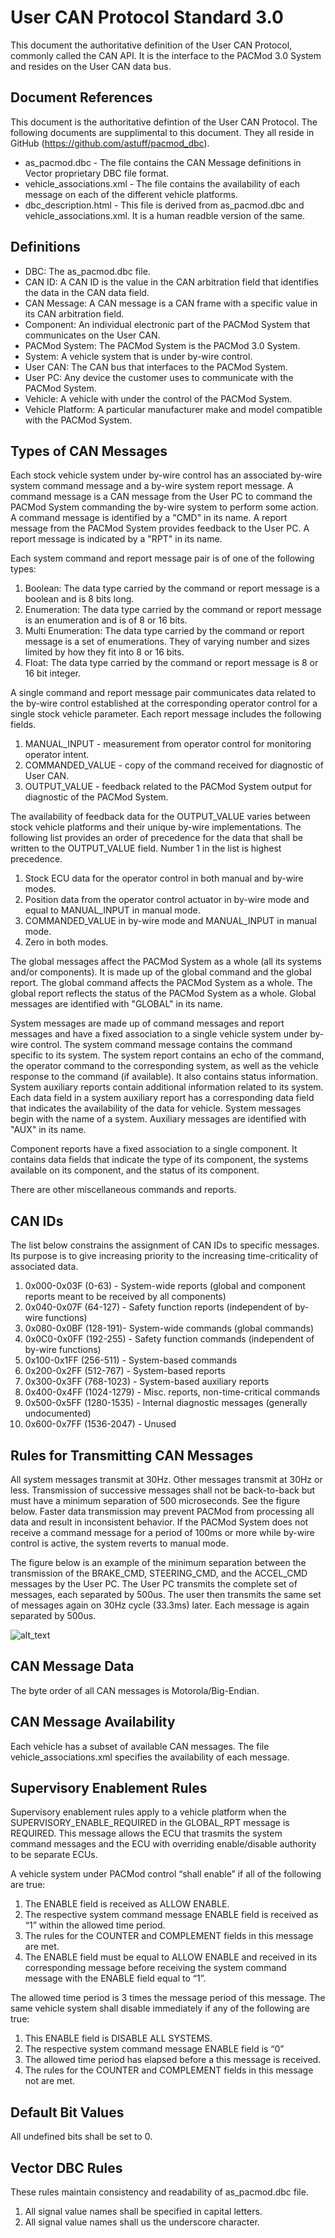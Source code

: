 # User CAN Protocol Standard 3.0

This document the authoritative definition of the User CAN Protocol, commonly called the CAN API.  It is the interface to the PACMod 3.0 System and resides on the User CAN data bus.

## Document References
This document is the authoritative defintion of the User CAN Protocol.  The following documents are supplimental to this document.  They all reside in GitHub (https://github.com/astuff/pacmod_dbc).

- as_pacmod.dbc - The file contains the CAN Message definitions in Vector proprietary DBC file format.
- vehicle_associations.xml - The file contains the availability of each message on each of the different vehicle platforms.
- dbc_description.html - This file is derived from as_pacmod.dbc and vehicle_associations.xml.  It is a human readble version of the same.

## Definitions

- DBC: The as_pacmod.dbc file.
- CAN ID: A CAN ID is the value in the CAN arbitration field that identifies the data in the CAN data field.
- CAN Message: A CAN message is a CAN frame with a specific value in its CAN arbitration field.
- Component: An individual electronic part of the PACMod System that communicates on the User CAN.
- PACMod System: The PACMod System is the PACMod 3.0 System.
- System: A vehicle system that is under by-wire control.
- User CAN: The CAN bus that interfaces to the PACMod System.
- User PC: Any device the customer uses to communicate with the PACMod System.
- Vehicle: A vehicle with under the control of the PACMod System.
- Vehicle Platform: A particular manufacturer make and model compatible with the PACMod System.

## Types of CAN Messages
Each stock vehicle system under by-wire control has an associated by-wire system command message and a by-wire system report message.  A command message is a CAN message from the User PC to command the PACMod System commanding the by-wire system to perform some action.  A command message is identified by a "CMD" in its name.  A report message from the PACMod System provides feedback to the User PC.  A report message is indicated by a "RPT" in its name.

Each system command and report message pair is of one of the following types:
1. Boolean: The data type carried by the command or report message is a boolean and is 8 bits long.
1. Enumeration: The data type carried by the command or report message is an enumeration and is of 8 or 16 bits.
1. Multi Enumeration: The data type carried by the command or report message is a set of enumerations.  They of varying number and sizes limited by how they fit into 8 or 16 bits.
1. Float: The data type carried by the command or report message is 8 or 16 bit integer.

A single command and report message pair communicates data related to the by-wire control established at the corresponding operator control for a single stock vehicle parameter. Each report message includes the following fields.

1. MANUAL_INPUT - measurement from operator control for monitoring operator intent.
1. COMMANDED_VALUE - copy of the command received for diagnostic of User CAN.
1. OUTPUT_VALUE - feedback related to the PACMod System output for diagnostic of the PACMod System.

The availability of feedback data for the OUTPUT_VALUE varies between stock vehicle platforms and their unique by-wire implementations. The following list provides an order of precedence for the data that shall be written to the OUTPUT_VALUE field. Number 1 in the list is highest precedence.

1. Stock ECU data for the operator control in both manual and by-wire modes.
1. Position data from the operator control actuator in by-wire mode and equal to MANUAL_INPUT in manual mode.
1. COMMANDED_VALUE in by-wire mode and MANUAL_INPUT in manual mode.
1. Zero in both modes.

The global messages affect the PACMod System as a whole (all its systems and/or components).  It is made up of the global command and the global report.  The global command affects the PACMod System as a whole.  The global report reflects the status of the PACMod System as a whole.  Global messages are identified with "GLOBAL" in its name.

System messages are made up of command messages and report messages and have a fixed association to a single vehicle system under by-wire control.  The system command message contains the command specific to its system.  The system report contains an echo of the command, the operator command to the corresponding system, as well as the vehicle response to the command (if available).  It also contains status information.  System auxiliary reports contain additional information related to its system.  Each data field in a system auxiliary report has a corresponding data field that indicates the availability of the data for vehicle.  System messages begin with the name of a system.  Auxiliary messages are identified with "AUX" in its name.

Component reports have a fixed association to a single component.  It contains data fields that indicate the type of its component, the systems available on its component, and the status of its component.

There are other miscellaneous commands and reports.

## CAN IDs ##

The list below constrains the assignment of CAN IDs to specific messages. Its purpose is to give increasing priority to the increasing time-criticality of associated data.

1. 0x000-0x03F (0-63) - System-wide reports (global and component reports meant to be received by all components)
1. 0x040-0x07F (64-127) - Safety function reports (independent of by-wire functions)
1. 0x080-0x0BF (128-191)- System-wide commands (global commands)
1. 0x0C0-0x0FF (192-255) - Safety function commands (independent of by-wire functions)
1. 0x100-0x1FF (256-511) - System-based commands
1. 0x200-0x2FF (512-767) - System-based reports
1. 0x300-0x3FF (768-1023) - System-based auxiliary reports
1. 0x400-0x4FF (1024-1279) - Misc. reports, non-time-critical commands
1. 0x500-0x5FF (1280-1535) - Internal diagnostic messages (generally undocumented)
1. 0x600-0x7FF (1536-2047) - Unused

## Rules for Transmitting CAN Messages

All system messages transmit at 30Hz.  Other messages transmit at 30Hz or less. Transmission of successive messages shall not be back-to-back but must have a minimum separation of 500 microseconds.  See the figure below.  Faster data transmission may prevent PACMod from processing all data and result in inconsistent behavior. If the PACMod System does not receive a command message for a period of 100ms or more while by-wire control is active, the system reverts to manual mode.

The figure below is an example of the minimum separation between the transmission of the BRAKE_CMD, STEERING_CMD, and the ACCEL_CMD messages by the User PC.  The User PC transmits the complete set of messages, each separated by 500us.  The user then transmits the same set of messages again on 30Hz cycle (33.3ms) later.  Each message is again separated by 500us.

![alt_text](/min_xsmn_separation.jpg "min_xsmn_separation.jpg")

## CAN Message Data

The byte order of all CAN messages is Motorola/Big-Endian.

## CAN Message Availability

Each vehicle has a subset of available CAN messages.  The file vehicle_associations.xml specifies the availability of each message.

## Supervisory Enablement Rules

Supervisory enablement rules apply to a vehicle platform when the SUPERVISORY_ENABLE_REQUIRED in the GLOBAL_RPT message is REQUIRED.  This message allows the ECU that trasmits the system command messages and the ECU with overriding enable/disable authority to be separate ECUs.

A vehicle system under PACMod control “shall enable” if all of the following are true:
1. The ENABLE field is received as ALLOW ENABLE.
1. The respective system command message ENABLE field is received as “1” within the allowed time period.
1. The rules for the COUNTER and COMPLEMENT fields in this message are met.
1. The ENABLE field must be equal to ALLOW ENABLE and received in its corresponding message before receiving the system command message with the ENABLE field equal to “1”.

The allowed time period is 3 times the message period of this message. The same vehicle system shall disable immediately if any of the following are true:

1. This ENABLE field is DISABLE ALL SYSTEMS.
1. The respective system command message ENABLE field is “0”
1. The allowed time period has elapsed before a this message is received.
1. The rules for the COUNTER and COMPLEMENT fields in this message not are met.

## Default Bit Values

All undefined bits shall be set to 0.

## Vector DBC Rules

These rules maintain consistency and readability of as_pacmod.dbc file.

1. All signal value names shall be specified in capital letters.
1. All signal value names shall us the underscore character.